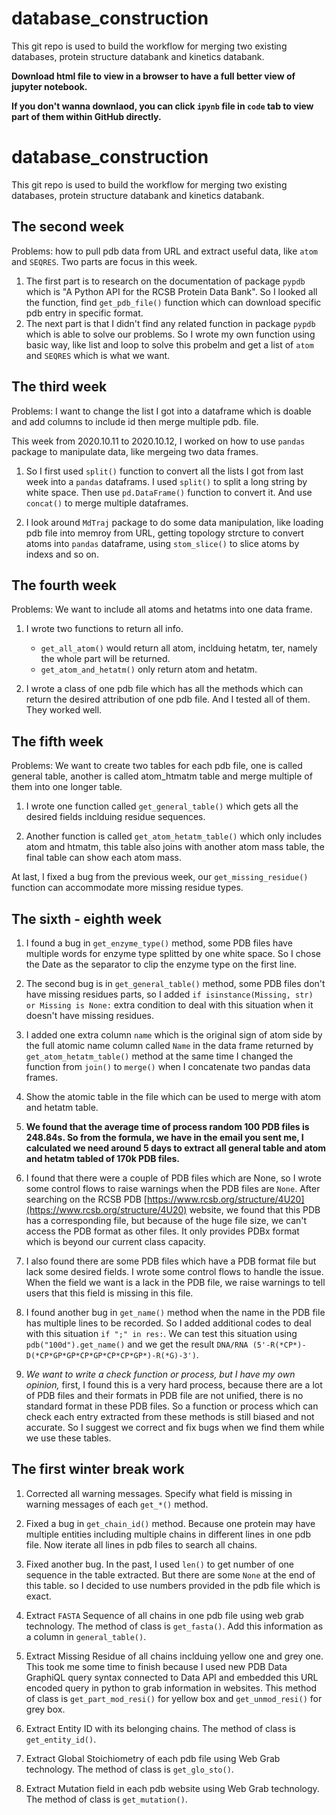 # database_construction
This git repo is used to build the workflow for merging two existing databases, protein structure databank and kinetics databank. 


**Download html file to view in a browser to have a full better view of jupyter notebook.**

**If you don't wanna downlaod, you can click `ipynb` file in `code` tab to view part of them within GitHub directly.**

# database_construction
This git repo is used to build the workflow for merging two existing databases, protein structure databank and kinetics databank.


## The second week

Problems: how to pull pdb data from URL and extract useful data, like `atom` and `SEQRES`.
Two parts are focus in this week.

1. The first part is to research on the documentation of package `pypdb` which is "A Python API for the RCSB Protein Data Bank". So I looked all the function, find `get_pdb_file()` function which can download specific pdb entry in specific format.
2. The next part is that I didn't find any related function in package `pypdb` which is able to solve our problems. So I wrote my own function using basic way, like list and loop to solve this probelm and get a list of `atom` and `SEQRES` which is what we want.
    
## The third week

Problems: I want to change the list I got into a dataframe which is doable and add columns to include id then merge multiple pdb. file.

This week from 2020.10.11 to 2020.10.12, I worked on how to use `pandas` package to manipulate data, like mergeing two data frames.

1. So I first used `split()` function to convert all the lists I got from last week into a `pandas` dataframs. I used `split()` to split a long string by white space. Then use `pd.DataFrame()` function to convert it. And use `concat()` to merge multiple dataframes.
    
2. I look around `MdTraj` package to do some data manipulation, like loading pdb file into memroy from URL, getting topology strcture to convert atoms into `pandas` dataframe,  using `stom_slice()` to slice atoms by indexs and so on.

## The fourth week

Problems: We want to include all atoms and hetatms into one data frame.

1. I wrote two functions to return all info. 
    * `get_all_atom()` would return all atom, inclduing hetatm, ter, namely the whole part will be returned.                   
    * `get_atom_and_hetatm()` only return atom and hetatm.

2. I wrote a class of one pdb file which has all the methods which can return the desired attribution of one pdb file. And I tested all of them. They worked well.

## The fifth week

Problems: We want to create two tables for each pdb file, one is called general table, another is called atom_htmatm table and merge multiple of them into one longer table.

1. I wrote one function called `get_general_table()` which gets all the desired fields inclduing residue sequences.

2. Another function is called `get_atom_hetatm_table()` which only includes atom and htmatm, this table also joins with another atom mass table, the final table can show each atom mass.

At last, I fixed a bug from the previous week, our `get_missing_residue()` function can accommodate more missing residue types.

## The sixth - eighth week

1. I found a bug in `get_enzyme_type()` method, some PDB files have multiple words for enzyme type splitted by one white space. So I chose the Date as the separator to clip the enzyme type on the first line.

2. The second bug is in `get_general_table()` method, some PDB files don't have missing residues parts, so I added `if isinstance(Missing, str) or Missing is None:` extra condition to deal with this situation when it doesn't have missing residues.

3. I added one extra column `name` which is the original sign of atom side by the full atomic name column called `Name` in the data frame returned by `get_atom_hetatm_table()` method at the same time I changed the function from `join()` to `merge()` when I concatenate two pandas data frames.

4. Show the atomic table in the file which can be used to merge with atom and hetatm table.

5. **We found that the average time of process random 100 PDB files is 248.84s. So from the formula, we have in the email you sent me, I calculated we need around 5 days to extract all general table and atom and hetatm tabled of 170k PDB files.** 

6. I found that there were a couple of PDB files which are None, so I wrote some control flows to raise warnings when the PDB files are `None`. After searching on the RCSB PDB [https://www.rcsb.org/structure/4U20](https://www.rcsb.org/structure/4U20) website, we found that this PDB has a corresponding file, but because of the huge file size, we can't access the PDB format as other files. It only provides PDBx format which is beyond our current class capacity. 

7. I also found there are some PDB files which have a PDB format file but lack some desired fields. I wrote some control flows to handle the issue. When the field we want is a lack in the PDB file, we raise warnings to tell users that this field is missing in this file.

8. I found another bug in `get_name()` method when the name in the PDB file has multiple lines to be recorded. So I added additional codes to deal with this situation `if ";" in res:`. We can test this situation using `pdb("100d").get_name()` and we get the result `DNA/RNA (5'-R(*CP*)-D(*CP*GP*GP*CP*GP*CP*CP*GP*)-R(*G)-3')`.

9. *We want to write a check function or process, but I have my own opinion,* first, I found this is a very hard process, because there are a lot of PDB files and their formats in PDB file are not unified, there is no standard format in these PDB files. So a function or process which can check each entry extracted from these methods is still biased and not accurate. So I suggest we correct and fix bugs when we find them while we use these tables.

## The first winter break work

1. Corrected all warning messages. Specify what field is missing in warning messages of each `get_*()` method.

2. Fixed a bug in `get_chain_id()` method. Because one protein may have multiple entities including multiple chains in different lines in one pdb file. Now iterate all lines in pdb files to search all chains.

3. Fixed another bug. In the past, I used `len()` to get number of one sequence in the table extracted. But there are some `None` at the end of this table. so I decided to use numbers provided in the pdb file which is exact.

4. Extract `FASTA` Sequence of all chains in one pdb file using web grab technology. The method of class is `get_fasta()`. Add this information as a column in `general_table()`.

5. Extract Missing Residue of all chains inclduing yellow one and grey one. This took me some time to finish because I used new PDB Data GraphiQL query syntax connected to Data API and embedded this URL encoded query in python to grab information in websites. This method of class is `get_part_mod_resi()` for yellow box and `get_unmod_resi()` for grey box.

6. Extract Entity ID with its belonging chains. The method of class is `get_entity_id()`.

7. Extract Global Stoichiometry of each pdb file using Web Grab technology. The method of class is `get_glo_sto()`.

8. Extract Mutation field in each pdb website using Web Grab technology. The method of class is `get_mutation()`.
